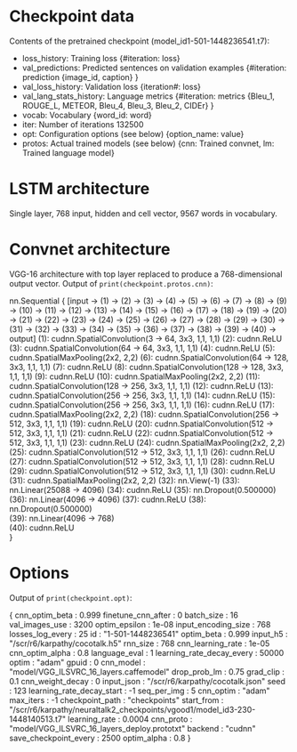 # Checkpoint data
Contents of the pretrained checkpoint (model_id1-501-1448236541.t7):
* loss_history: Training loss 
	{#iteration: loss}
* val_predictions: Predicted sentences on validation examples 
	{#iteration: prediction 
		{image_id, caption}
	}
* val_loss_history: Validation loss 
	{iteration#: loss}
* val_lang_stats_history: Language metrics 
	{#iteration: metrics 
		{Bleu_1, ROUGE_L, METEOR, Bleu_4, Bleu_3, Bleu_2, CIDEr}
	}
* vocab: Vocabulary 
	{word_id: word}
* iter: Number of iterations 
	132500
* opt: Configuration options (see below)
	{option_name: value}
* protos: Actual trained models (see below)
	{cnn: Trained convnet, lm: Trained language model}

# LSTM architecture
Single layer, 768 input, hidden and cell vector, 9567 words in vocabulary.

# Convnet architecture
VGG-16 architecture with top layer replaced to produce a 768-dimensional output vector. Output of `print(checkpoint.protos.cnn)`:

nn.Sequential {
  [input -> (1) -> (2) -> (3) -> (4) -> (5) -> (6) -> (7) -> (8) -> (9) -> (10) -> (11) -> (12) -> (13) -> (14) -> (15) -> (16) -> (17) -> (18) -> (19) -> (20) -> (21) -> (22) -> (23) -> (24) -> (25) -> (26) -> (27) -> (28) -> (29) -> (30) -> (31) -> (32) -> (33) -> (34) -> (35) -> (36) -> (37) -> (38) -> (39) -> (40) -> output]
  (1): cudnn.SpatialConvolution(3 -> 64, 3x3, 1,1, 1,1)
  (2): cudnn.ReLU
  (3): cudnn.SpatialConvolution(64 -> 64, 3x3, 1,1, 1,1)
  (4): cudnn.ReLU
  (5): cudnn.SpatialMaxPooling(2x2, 2,2)
  (6): cudnn.SpatialConvolution(64 -> 128, 3x3, 1,1, 1,1)
  (7): cudnn.ReLU
  (8): cudnn.SpatialConvolution(128 -> 128, 3x3, 1,1, 1,1)
  (9): cudnn.ReLU
  (10): cudnn.SpatialMaxPooling(2x2, 2,2)
  (11): cudnn.SpatialConvolution(128 -> 256, 3x3, 1,1, 1,1)
  (12): cudnn.ReLU
  (13): cudnn.SpatialConvolution(256 -> 256, 3x3, 1,1, 1,1)
  (14): cudnn.ReLU
  (15): cudnn.SpatialConvolution(256 -> 256, 3x3, 1,1, 1,1)
  (16): cudnn.ReLU
  (17): cudnn.SpatialMaxPooling(2x2, 2,2)
  (18): cudnn.SpatialConvolution(256 -> 512, 3x3, 1,1, 1,1)
  (19): cudnn.ReLU
  (20): cudnn.SpatialConvolution(512 -> 512, 3x3, 1,1, 1,1)
  (21): cudnn.ReLU
  (22): cudnn.SpatialConvolution(512 -> 512, 3x3, 1,1, 1,1)
  (23): cudnn.ReLU
  (24): cudnn.SpatialMaxPooling(2x2, 2,2)
  (25): cudnn.SpatialConvolution(512 -> 512, 3x3, 1,1, 1,1)
  (26): cudnn.ReLU
  (27): cudnn.SpatialConvolution(512 -> 512, 3x3, 1,1, 1,1)
  (28): cudnn.ReLU
  (29): cudnn.SpatialConvolution(512 -> 512, 3x3, 1,1, 1,1)
  (30): cudnn.ReLU
  (31): cudnn.SpatialMaxPooling(2x2, 2,2)
  (32): nn.View(-1)
  (33): nn.Linear(25088 -> 4096)
  (34): cudnn.ReLU
  (35): nn.Dropout(0.500000)
  (36): nn.Linear(4096 -> 4096)
  (37): cudnn.ReLU
  (38): nn.Dropout(0.500000)  
  (39): nn.Linear(4096 -> 768)  
  (40): cudnn.ReLU  
}

# Options
Output of `print(checkpoint.opt)`:

{
  cnn_optim_beta : 0.999
  finetune_cnn_after : 0
  batch_size : 16
  val_images_use : 3200
  optim_epsilon : 1e-08
  input_encoding_size : 768
  losses_log_every : 25
  id : "1-501-1448236541"
  optim_beta : 0.999
  input_h5 : "/scr/r6/karpathy/cocotalk.h5"
  rnn_size : 768
  cnn_learning_rate : 1e-05
  cnn_optim_alpha : 0.8
  language_eval : 1
  learning_rate_decay_every : 50000
  optim : "adam"
  gpuid : 0
  cnn_model : "model/VGG_ILSVRC_16_layers.caffemodel"
  drop_prob_lm : 0.75
  grad_clip : 0.1
  cnn_weight_decay : 0
  input_json : "/scr/r6/karpathy/cocotalk.json"
  seed : 123
  learning_rate_decay_start : -1
  seq_per_img : 5
  cnn_optim : "adam"
  max_iters : -1
  checkpoint_path : "checkpoints"
  start_from : "/scr/r6/karpathy/neuraltalk2_checkpoints/vgood1/model_id3-230-1448140513.t7"
  learning_rate : 0.0004
  cnn_proto : "model/VGG_ILSVRC_16_layers_deploy.prototxt"
  backend : "cudnn"
  save_checkpoint_every : 2500
  optim_alpha : 0.8
}

